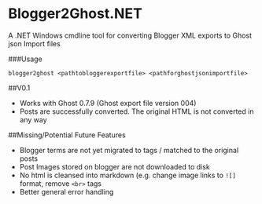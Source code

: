 # Blogger2Ghost.NET
A .NET Windows cmdline tool for converting Blogger XML exports to Ghost json Import files

###Usage
```
blogger2ghost <pathtobloggerexportfile> <pathforghostjsonimportfile>
```


##V0.1

* Works with Ghost 0.7.9 (Ghost export file version 004)
* Posts are successfully converted. The original HTML is not converted in any way

##Missing/Potential Future Features

* Blogger terms are not yet migrated to tags / matched to the original posts
* Post Images stored on blogger are not downloaded to disk
* No html is cleansed into markdown (e.g. change image links to `![]` format, remove `<br>` tags
* Better general error handling